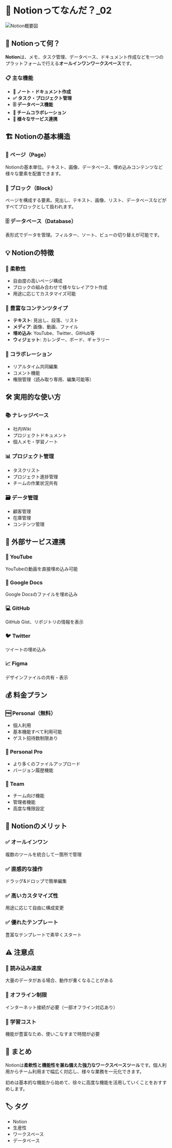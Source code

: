 # 🤔 Notionってなんだ？_02

![Notion概要図](/images/note/nde819c8c7fcd_00877863ae71b057fd846b04af82d2df.png)

## 🤔 Notionって何？

**Notion**は、メモ、タスク管理、データベース、ドキュメント作成などを一つのプラットフォームで行える**オールインワンワークスペース**です。

### 📋 主な機能

- **📝 ノート・ドキュメント作成**
- **✅ タスク・プロジェクト管理**
- **🗄️ データベース機能**
- **👥 チームコラボレーション**
- **🔗 様々なサービス連携**

## 🏗️ Notionの基本構造

### 📄 ページ（Page）
Notionの基本単位。テキスト、画像、データベース、埋め込みコンテンツなど様々な要素を配置できます。

### 🧱 ブロック（Block）
ページを構成する要素。見出し、テキスト、画像、リスト、データベースなどがすべてブロックとして扱われます。

### 🗄️ データベース（Database）
表形式でデータを管理。フィルター、ソート、ビューの切り替えが可能です。

## 💡 Notionの特徴

### 🔄 柔軟性
- 自由度の高いページ構成
- ブロックの組み合わせで様々なレイアウト作成
- 用途に応じてカスタマイズ可能

### 🎨 豊富なコンテンツタイプ
- **テキスト**: 見出し、段落、リスト
- **メディア**: 画像、動画、ファイル
- **埋め込み**: YouTube、Twitter、GitHub等
- **ウィジェット**: カレンダー、ボード、ギャラリー

### 👥 コラボレーション
- リアルタイム共同編集
- コメント機能
- 権限管理（読み取り専用、編集可能等）

## 🛠️ 実用的な使い方

### 📚 ナレッジベース
- 社内Wiki
- プロジェクトドキュメント
- 個人メモ・学習ノート

### 📊 プロジェクト管理
- タスクリスト
- プロジェクト進捗管理
- チームの作業状況共有

### 🗃️ データ管理
- 顧客管理
- 在庫管理
- コンテンツ管理

## 🔌 外部サービス連携

### 🎥 YouTube
YouTubeの動画を直接埋め込み可能

### 📄 Google Docs
Google Docsのファイルを埋め込み

### 💻 GitHub
GitHub Gist、リポジトリの情報を表示

### 🐦 Twitter
ツイートの埋め込み

### 📈 Figma
デザインファイルの共有・表示

## 💰 料金プラン

### 🆓 Personal（無料）
- 個人利用
- 基本機能すべて利用可能
- ゲスト招待数制限あり

### 💼 Personal Pro
- より多くのファイルアップロード
- バージョン履歴機能

### 🏢 Team
- チーム向け機能
- 管理者機能
- 高度な権限設定

## 🎯 Notionのメリット

### ✅ オールインワン
複数のツールを統合して一箇所で管理

### ✅ 直感的な操作
ドラッグ&ドロップで簡単編集

### ✅ 高いカスタマイズ性
用途に応じて自由に構成変更

### ✅ 優れたテンプレート
豊富なテンプレートで素早くスタート

## ⚠️ 注意点

### 🐌 読み込み速度
大量のデータがある場合、動作が重くなることがある

### 📱 オフライン制限
インターネット接続が必要（一部オフライン対応あり）

### 🧠 学習コスト
機能が豊富なため、使いこなすまで時間が必要

## 🚀 まとめ

Notionは**柔軟性と機能性を兼ね備えた強力なワークスペースツール**です。個人利用からチーム利用まで幅広く対応し、様々な業務を一元化できます。

初めは基本的な機能から始めて、徐々に高度な機能を活用していくことをおすすめします。

## 🏷️ タグ

- Notion
- 生産性
- ワークスペース
- データベース